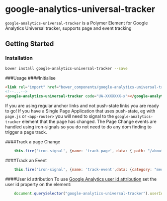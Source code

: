 google-analytics-universal-tracker
==================================

`google-analytics-universal-tracker` is a Polymer Element for Google Analytics Universal tracker, supports page and event tracking

## Getting Started

### Installation
```bash
bower install google-analytics-universal-tracker --save
```
###Usage
####Initialise

```html
<link rel="import" href="bower_components/google-analytics-universal-tracker/google-analytics-universal-tracker.html">
<!--...-->
<google-analytics-universal-tracker code="UA-XXXXXXX-x"></google-analytics-universal-tracker>
```	

If you are using regular anchor links and not push-state links you are ready to go! 
If you have a Single Page Application that uses push-state, eg with `page.js` or `<app-router>` you will need to signal to the `google-analytics-tracker` element that the page has changed. 
The Page Change events are handled using iron-signals so you do not need to do any dom finding to trigger a page track.

####Track a page Change
```javascript
    this.fire('iron-signal', {name: 'track-page', data: { path: "/about.html" } });	
```
####Track an Event
```javascript
    this.fire('iron-signal', {name: 'track-event',data: {category: "messages",action: "send_text_message",label: "group",value: 1}});
```
####User id attribution
To use [Google Analytics user id attribution](https://developers.google.com/analytics/devguides/collection/analyticsjs/user-id) set the user id property on the element:
```javascript
    document.querySelector("google-analytics-universal-tracker").userId = loggedInUserId;
```